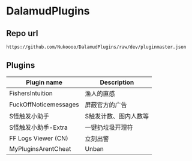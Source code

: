 # DalamudPlugins
 ## Repo url
 ```https://github.com/Nukoooo/DalamudPlugins/raw/dev/pluginmaster.json```
 ## Plugins

| Plugin name           | Description           |
| --------------------- | --------------------- |
| FishersIntuition      | 渔人的直感            |
| FuckOffNoticemessages | 屏蔽官方的广告        |
| S怪触发小助手         | S触发计数、图内人数等 |
| S怪触发小助手-Extra   | 一键扔垃圾开理符      |
| FF Logs Viewer (CN)   | 立刻出警              |
| MyPluginsArentCheat   | Unban                 |